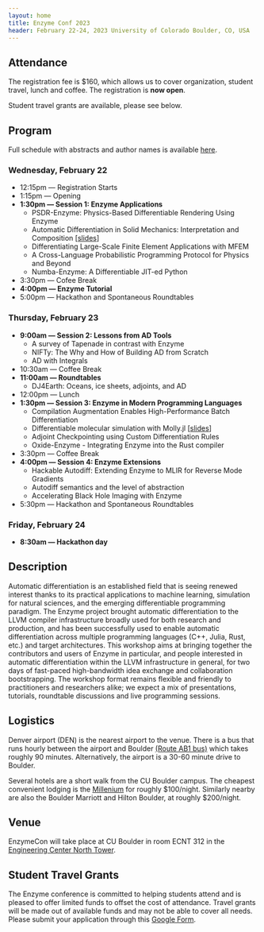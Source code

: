 ```yaml
---
layout: home
title: Enzyme Conf 2023
header: February 22-24, 2023 University of Colorado Boulder, CO, USA
---
```


## Attendance

The registration fee is $160, which allows us to cover organization, student travel, lunch and coffee. The registration is **now open**.

Student travel grants are available, please see below.

## Program

Full schedule with abstracts and author names is available [here](https://pretalx.enzyme.csail.mit.edu/enzymecon-2023/schedule/).

### Wednesday, February 22

- 12:15pm — Registration Starts
- 1:15pm — Opening
- **1:30pm — Session 1: Enzyme Applications**
  - PSDR-Enzyme: Physics-Based Differentiable Rendering Using Enzyme
  - Automatic Differentiation in Solid Mechanics: Interpretation and Composition
    [[slides](https://enzyme.mit.edu/conference/assets/LeilaGhaffari_EnzymeCon2023.pdf)]
  - Differentiating Large-Scale Finite Element Applications with MFEM
  - A Cross-Language Probabilistic Programming Protocol for Physics and Beyond
  - Numba-Enzyme: A Differentiable JIT-ed Python
- 3:30pm — Cofee Break
- **4:00pm — Enzyme Tutorial**
- 5:00pm — Hackathon and Spontaneous Roundtables

### Thursday, February 23

- **9:00am — Session 2: Lessons from AD Tools**
  - A survey of Tapenade in contrast with Enzyme
  - NIFTy: The Why and How of Building AD from Scratch
  - AD with Integrals
- 10:30am — Coffee Break
- **11:00am — Roundtables**
  - DJ4Earth: Oceans, ice sheets, adjoints, and AD
- 12:00pm — Lunch
- **1:30pm — Session 3: Enzyme in Modern Programming Languages**
  - Compilation Augmentation Enables High-Performance Batch Differentiation
  - Differentiable molecular simulation with Molly.jl
    [[slides](https://enzyme.mit.edu/conference/assets/JoeGreener_EnzymeCon2023.pdf)]
  - Adjoint Checkpointing using Custom Differentiation Rules
  - Oxide-Enzyme - Integrating Enzyme into the Rust compiler
- 3:30pm — Coffee Break
- **4:00pm — Session 4: Enzyme Extensions**
  - Hackable Autodiff: Extending Enzyme to MLIR for Reverse Mode Gradients
  - Autodiff semantics and the level of abstraction
  - Accelerating Black Hole Imaging with Enzyme
 - 5:30pm — Hackathon and Spontaneous Roundtables

### Friday, February 24

- **8:30am — Hackathon day**

## Description

Automatic differentiation is an established field that is seeing renewed interest thanks to its practical applications to machine learning, simulation for natural sciences, and the emerging differentiable programming paradigm. The Enzyme project brought automatic differentiation to the LLVM compiler infrastructure broadly used for both research and production, and has been successfully used to enable automatic differentiation across multiple programming languages (C++, Julia, Rust, etc.) and target architectures. This workshop aims at bringing together the contributors and users of Enzyme in particular, and people interested in automatic differentiation within the LLVM infrastructure in general, for two days of fast-paced high-bandwidth idea exchange and collaboration bootstrapping. The workshop format remains flexible and friendly to practitioners and researchers alike; we expect a mix of presentations, tutorials, roundtable discussions and live programming sessions.

## Logistics

Denver airport (DEN) is the nearest airport to the venue. There is a bus that runs hourly between the airport and Boulder [(Route AB1 bus)](https://www.rtd-denver.com/app/route/AB/schedule?direction=westbound) which takes roughly 90 minutes. Alternatively, the airport is a 30-60 minute drive to Boulder.

Several hotels are a short walk from the CU Boulder campus. The cheapest convenient lodging is the [Millenium](https://www.millenniumhotels.com/en/boulder/millennium-harvest-house-boulder/) for roughly $100/night. Similarly nearby are also the Boulder Marriott and Hilton Boulder, at roughly $200/night.

## Venue

EnzymeCon will take place at CU Boulder in room ECNT 312 in the [Engineering Center North Tower](https://www.colorado.edu/map/?id=336#!m/432495).

## Student Travel Grants

The Enzyme conference is committed to helping students attend and is pleased to offer limited funds to offset the cost of attendance. Travel grants will be made out of available funds and may not be able to cover all needs. Please submit your application through this [Google Form](https://docs.google.com/forms/d/e/1FAIpQLSfxlNIlVXVLYbFNnB00FQ-DBPh2aD4kbW0zX43rolFRgphfXg/viewform?usp=sf_link).

